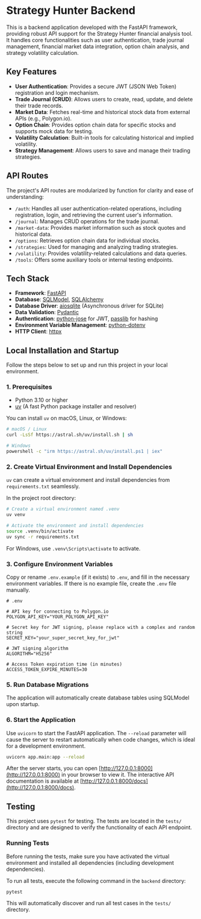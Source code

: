 # Strategy Hunter Backend

This is a backend application developed with the FastAPI framework, providing robust API support for the Strategy Hunter financial analysis tool. It handles core functionalities such as user authentication, trade journal management, financial market data integration, option chain analysis, and strategy volatility calculation.

## Key Features

- **User Authentication**: Provides a secure JWT (JSON Web Token) registration and login mechanism.
- **Trade Journal (CRUD)**: Allows users to create, read, update, and delete their trade records.
- **Market Data**: Fetches real-time and historical stock data from external APIs (e.g., Polygon.io).
- **Option Chain**: Provides option chain data for specific stocks and supports mock data for testing.
- **Volatility Calculation**: Built-in tools for calculating historical and implied volatility.
- **Strategy Management**: Allows users to save and manage their trading strategies.

## API Routes

The project's API routes are modularized by function for clarity and ease of understanding:

- `/auth`: Handles all user authentication-related operations, including registration, login, and retrieving the current user's information.
- `/journal`: Manages CRUD operations for the trade journal.
- `/market-data`: Provides market information such as stock quotes and historical data.
- `/options`: Retrieves option chain data for individual stocks.
- `/strategies`: Used for managing and analyzing trading strategies.
- `/volatility`: Provides volatility-related calculations and data queries.
- `/tools`: Offers some auxiliary tools or internal testing endpoints.

## Tech Stack

- **Framework**: [FastAPI](https://fastapi.tiangolo.com/)
- **Database**: [SQLModel](https://sqlmodel.tiangolo.com/), [SQLAlchemy](https://www.sqlalchemy.org/)
- **Database Driver**: [aiosqlite](https://github.com/omnilib/aiosqlite) (Asynchronous driver for SQLite)
- **Data Validation**: [Pydantic](https://pydantic-docs.helpmanual.io/)
- **Authentication**: [python-jose](https://github.com/mpdavis/python-jose) for JWT, [passlib](https://passlib.readthedocs.io/en/stable/) for hashing
- **Environment Variable Management**: [python-dotenv](https://github.com/theskumar/python-dotenv)
- **HTTP Client**: [httpx](https://www.python-httpx.org/)

## Local Installation and Startup

Follow the steps below to set up and run this project in your local environment.

### 1. Prerequisites

- Python 3.10 or higher
- [uv](https://github.com/astral-sh/uv) (A fast Python package installer and resolver)

You can install `uv` on macOS, Linux, or Windows:

```bash
# macOS / Linux
curl -LsSf https://astral.sh/uv/install.sh | sh

# Windows
powershell -c "irm https://astral.sh/uv/install.ps1 | iex"
```

### 2. Create Virtual Environment and Install Dependencies

`uv` can create a virtual environment and install dependencies from `requirements.txt` seamlessly.

In the project root directory:

```bash
# Create a virtual environment named .venv
uv venv

# Activate the environment and install dependencies
source .venv/bin/activate
uv sync -r requirements.txt
```

For Windows, use `.venv\Scripts\activate` to activate.

### 3. Configure Environment Variables

Copy or rename `.env.example` (if it exists) to `.env`, and fill in the necessary environment variables. If there is no example file, create the `.env` file manually.

```env
# .env

# API key for connecting to Polygon.io
POLYGON_API_KEY="YOUR_POLYGON_API_KEY"

# Secret key for JWT signing, please replace with a complex and random string
SECRET_KEY="your_super_secret_key_for_jwt"

# JWT signing algorithm
ALGORITHM="HS256"

# Access Token expiration time (in minutes)
ACCESS_TOKEN_EXPIRE_MINUTES=30
```

### 5. Run Database Migrations

The application will automatically create database tables using SQLModel upon startup.

### 6. Start the Application

Use `uvicorn` to start the FastAPI application. The `--reload` parameter will cause the server to restart automatically when code changes, which is ideal for a development environment.

```bash
uvicorn app.main:app --reload
```

After the server starts, you can open [http://127.0.0.1:8000](http://127.0.0.1:8000) in your browser to view it.
The interactive API documentation is available at [http://127.0.0.1:8000/docs](http://127.0.0.1:8000/docs).

## Testing

This project uses `pytest` for testing. The tests are located in the `tests/` directory and are designed to verify the functionality of each API endpoint.

### Running Tests

Before running the tests, make sure you have activated the virtual environment and installed all dependencies (including development dependencies).

To run all tests, execute the following command in the `backend` directory:

```bash
pytest
```

This will automatically discover and run all test cases in the `tests/` directory.

